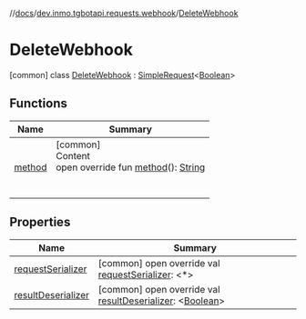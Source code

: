 //[docs](../../../index.md)/[dev.inmo.tgbotapi.requests.webhook](../index.md)/[DeleteWebhook](index.md)



# DeleteWebhook  
 [common] class [DeleteWebhook](index.md) : [SimpleRequest](../../dev.inmo.tgbotapi.requests.abstracts/-simple-request/index.md)<[Boolean](https://kotlinlang.org/api/latest/jvm/stdlib/kotlin/-boolean/index.html)>    


## Functions  
  
|  Name |  Summary | 
|---|---|
| <a name="dev.inmo.tgbotapi.requests.webhook/DeleteWebhook/method/#/PointingToDeclaration/"></a>[method](method.md)| <a name="dev.inmo.tgbotapi.requests.webhook/DeleteWebhook/method/#/PointingToDeclaration/"></a>[common]  <br>Content  <br>open override fun [method](method.md)(): [String](https://kotlinlang.org/api/latest/jvm/stdlib/kotlin/-string/index.html)  <br><br><br>|


## Properties  
  
|  Name |  Summary | 
|---|---|
| <a name="dev.inmo.tgbotapi.requests.webhook/DeleteWebhook/requestSerializer/#/PointingToDeclaration/"></a>[requestSerializer](request-serializer.md)| <a name="dev.inmo.tgbotapi.requests.webhook/DeleteWebhook/requestSerializer/#/PointingToDeclaration/"></a> [common] open override val [requestSerializer](request-serializer.md): <*>   <br>|
| <a name="dev.inmo.tgbotapi.requests.webhook/DeleteWebhook/resultDeserializer/#/PointingToDeclaration/"></a>[resultDeserializer](result-deserializer.md)| <a name="dev.inmo.tgbotapi.requests.webhook/DeleteWebhook/resultDeserializer/#/PointingToDeclaration/"></a> [common] open override val [resultDeserializer](result-deserializer.md): <[Boolean](https://kotlinlang.org/api/latest/jvm/stdlib/kotlin/-boolean/index.html)>   <br>|

